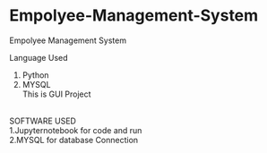 # Empolyee-Management-System
Empolyee Management System 

Language Used
1. Python
2. MYSQL
   <br>
This is GUI Project
<br>
  SOFTWARE USED
 <br>
 1.Jupyternotebook for code and run
     <br>
2.MYSQL for database Connection 
